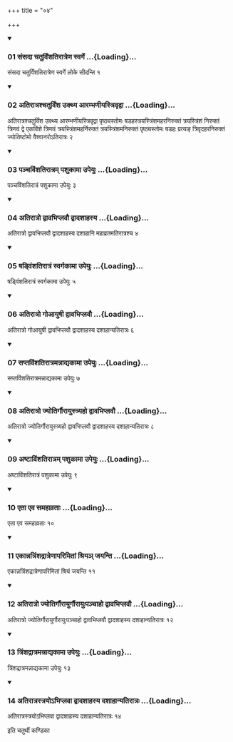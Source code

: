 +++
title = "०४"

+++

<div class="js_include" includetitle="true" newlevelforh1="3" unfilled="" url="/vedAH_yajuH/taittirIyam/sUtram/ApastambaH/shrautam/vishvAsa-prastutiH/23/04/01_saMsadA_chaturviMshatirAtreNa_svarge.md">
<details open><summary><h3>01 संसदा चतुर्विंशतिरात्रेण स्वर्गे ...{Loading}...</h3></summary>

संसदा चतुर्विंशतिरात्रेण स्वर्गे लोके सीदन्ति १
</details>
</div>


<div class="js_include" includetitle="true" newlevelforh1="3" unfilled="" url="/vedAH_yajuH/taittirIyam/sUtram/ApastambaH/shrautam/vishvAsa-prastutiH/23/04/02_atirAtrashchaturviMsha_ukthya_ArambhaNIyastrivRdvA.md">
<details open><summary><h3>02 अतिरात्रश्चतुर्विंश उक्थ्य आरम्भणीयस्त्रिवृद्वा ...{Loading}...</h3></summary>

अतिरात्रश्चतुर्विंश उक्थ्य आरम्भणीयस्त्रिवृद्वा पृष्ठ्यस्तोमः षडहस्त्रयस्त्रिंशमहरनिरुक्तं त्रयस्त्रिंशं निरुक्तं त्रिणवं द्वे एकविंशे त्रिणवं त्रयस्त्रिंशमहर्निरुक्तं त्रयस्त्रिंशमनिरुक्तं पृष्ठ्यस्तोमः षडहः प्रत्यङ् त्रिवृदहरनिरुक्तं ज्योतिष्टोमो वैश्वानरोऽतिरात्रः २
</details>
</div>


<div class="js_include" includetitle="true" newlevelforh1="3" unfilled="" url="/vedAH_yajuH/taittirIyam/sUtram/ApastambaH/shrautam/vishvAsa-prastutiH/23/04/03_panchaviMshatirAtram_pashukAmA_upeyuH.md">
<details open><summary><h3>03 पञ्चविंशतिरात्रम् पशुकामा उपेयुः ...{Loading}...</h3></summary>

पञ्चविंशतिरात्रं पशुकामा उपेयुः ३
</details>
</div>


<div class="js_include" includetitle="true" newlevelforh1="3" unfilled="" url="/vedAH_yajuH/taittirIyam/sUtram/ApastambaH/shrautam/vishvAsa-prastutiH/23/04/04_atirAtro_dvAvabhiplavau_dvAdashAhasya.md">
<details open><summary><h3>04 अतिरात्रो द्वावभिप्लवौ द्वादशाहस्य ...{Loading}...</h3></summary>

अतिरात्रो द्वावभिप्लवौ द्वादशाहस्य दशाहानि महाव्रतमतिरात्रश्च ४
</details>
</div>


<div class="js_include" includetitle="true" newlevelforh1="3" unfilled="" url="/vedAH_yajuH/taittirIyam/sUtram/ApastambaH/shrautam/vishvAsa-prastutiH/23/04/05_ShaDviMshatirAtraM_svargakAmA_upeyuH.md">
<details open><summary><h3>05 षड्विंशतिरात्रं स्वर्गकामा उपेयुः ...{Loading}...</h3></summary>

षड्विंशतिरात्रं स्वर्गकामा उपेयुः ५
</details>
</div>


<div class="js_include" includetitle="true" newlevelforh1="3" unfilled="" url="/vedAH_yajuH/taittirIyam/sUtram/ApastambaH/shrautam/vishvAsa-prastutiH/23/04/06_atirAtro_goAyuShI_dvAvabhiplavau.md">
<details open><summary><h3>06 अतिरात्रो गोआयुषी द्वावभिप्लवौ ...{Loading}...</h3></summary>

अतिरात्रो गोआयुषी द्वावभिप्लवौ द्वादशाहस्य दशाहान्यतिरात्रः ६
</details>
</div>


<div class="js_include" includetitle="true" newlevelforh1="3" unfilled="" url="/vedAH_yajuH/taittirIyam/sUtram/ApastambaH/shrautam/vishvAsa-prastutiH/23/04/07_saptaviMshatirAtramannAdyakAmA_upeyuH.md">
<details open><summary><h3>07 सप्तविंशतिरात्रमन्नाद्यकामा उपेयुः ...{Loading}...</h3></summary>

सप्तविंशतिरात्रमन्नाद्यकामा उपेयुः ७
</details>
</div>


<div class="js_include" includetitle="true" newlevelforh1="3" unfilled="" url="/vedAH_yajuH/taittirIyam/sUtram/ApastambaH/shrautam/vishvAsa-prastutiH/23/04/08_atirAtro_jyotirgaurAyustryaho_dvAvabhiplavau.md">
<details open><summary><h3>08 अतिरात्रो ज्योतिर्गौरायुस्त्र्यहो द्वावभिप्लवौ ...{Loading}...</h3></summary>

अतिरात्रो ज्योतिर्गौरायुस्त्र्यहो द्वावभिप्लवौ द्वादशाहस्य दशाहान्यतिरात्रः ८
</details>
</div>


<div class="js_include" includetitle="true" newlevelforh1="3" unfilled="" url="/vedAH_yajuH/taittirIyam/sUtram/ApastambaH/shrautam/vishvAsa-prastutiH/23/04/09_aShTAviMshatirAtram_pashukAmA_upeyuH.md">
<details open><summary><h3>09 अष्टाविंशतिरात्रम् पशुकामा उपेयुः ...{Loading}...</h3></summary>

अष्टाविंशतिरात्रं पशुकामा उपेयुः ९
</details>
</div>


<div class="js_include" includetitle="true" newlevelforh1="3" unfilled="" url="/vedAH_yajuH/taittirIyam/sUtram/ApastambaH/shrautam/vishvAsa-prastutiH/23/04/10_etA_eva_samahAvratAH.md">
<details open><summary><h3>10 एता एव समहाव्रताः ...{Loading}...</h3></summary>

एता एव समहाव्रताः १०
</details>
</div>


<div class="js_include" includetitle="true" newlevelforh1="3" unfilled="" url="/vedAH_yajuH/taittirIyam/sUtram/ApastambaH/shrautam/vishvAsa-prastutiH/23/04/11_ekAnnatriMshadrAtreNAparimitAM_shriya~n_jayanti.md">
<details open><summary><h3>11 एकान्नत्रिंशद्रात्रेणापरिमितां श्रियञ् जयन्ति ...{Loading}...</h3></summary>

एकान्नत्रिंशद्रात्रेणापरिमितां श्रियं जयन्ति ११
</details>
</div>


<div class="js_include" includetitle="true" newlevelforh1="3" unfilled="" url="/vedAH_yajuH/taittirIyam/sUtram/ApastambaH/shrautam/vishvAsa-prastutiH/23/04/12_atirAtro_jyotirgaurAyurgaurAyuHpanchAho_dvAvabhiplavau.md">
<details open><summary><h3>12 अतिरात्रो ज्योतिर्गौरायुर्गौरायुःपञ्चाहो द्वावभिप्लवौ ...{Loading}...</h3></summary>

अतिरात्रो ज्योतिर्गौरायुर्गौरायुःपञ्चाहो द्वावभिप्लवौ द्वादशाहस्य दशाहान्यतिरात्रः १२
</details>
</div>


<div class="js_include" includetitle="true" newlevelforh1="3" unfilled="" url="/vedAH_yajuH/taittirIyam/sUtram/ApastambaH/shrautam/vishvAsa-prastutiH/23/04/13_triMshadrAtramannAdyakAmA_upeyuH.md">
<details open><summary><h3>13 त्रिंशद्रात्रमन्नाद्यकामा उपेयुः ...{Loading}...</h3></summary>

त्रिंशद्रात्रमन्नाद्यकामा उपेयुः १३
</details>
</div>


<div class="js_include" includetitle="true" newlevelforh1="3" unfilled="" url="/vedAH_yajuH/taittirIyam/sUtram/ApastambaH/shrautam/vishvAsa-prastutiH/23/04/14_atirAtrastrayo-bhiplavA_dvAdashAhasya_dashAhAnyatirAtraH.md">
<details open><summary><h3>14 अतिरात्रस्त्रयोऽभिप्लवा द्वादशाहस्य दशाहान्यतिरात्रः ...{Loading}...</h3></summary>

अतिरात्रस्त्रयोऽभिप्लवा द्वादशाहस्य दशाहान्यतिरात्रः १४
</details>
</div>



  
इति चतुर्थी कण्डिका 
